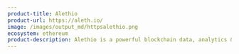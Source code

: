 ```yaml
---
product-title: Alethio
product-url: https://aleth.io/
image: /images/output_md/httpsalethio.png
ecosystem: ethereum
product-description: Alethio is a powerful blockchain data, analytics & visualization platform.
---
```


